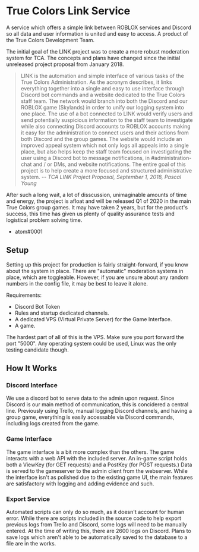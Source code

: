 # True Colors Link Service
A service which offers a simple link between ROBLOX services and Discord so all data and user information is united and easy to access. A product of the True Colors Development Team.

The initial goal of the LINK project was to create a more robust moderation system for TCA. The concepts and plans have changed since the initial unreleased project proposal from January 2018.
>  LINK is the automation and simple interface of various tasks of the True Colors Administration. As the acronym describes, it links everything together into a single and easy to use interface through Discord bot commands and a website dedicated to the True Colors staff team. The network would branch into both the Discord and our ROBLOX game (Skylands) in order to unify our logging system into one place. The use of a bot connected to LINK would verify users and send potentially suspicious information to the staff team to investigate while also connecting Discord accounts to ROBLOX accounts making it easy for the administration to connect users and their actions from both Discord and the group games.
 The website would include an improved appeal system which not only logs all appeals into a single place, but also helps keep the staff team focused on investigating the user using a Discord bot to message notifications, in #administration-chat and / or DMs, and website notifications. The entire goal of this project is to help create a more focused and structured administrative system.
-- *TCA LINK Project Proposal, September 1, 2018, Pascal Young*

After such a long wait, a lot of disscussion, unimaginable amounts of time and energy, the project is afloat and will be released Q1 of 2020 in the main True Colors group games. It may have taken 2 years, but for the product's success, this time has given us plenty of quality assurance tests and logistical problem solving time.

- atom#0001

## Setup
Setting up this project for production is fairly straight-forward, if you know about the system in place. There are "automatic" moderation systems in place, which are toggleable. However, if you are unsure about any random numbers in the config file, it may be best to leave it alone.

 Requirements:
- Discord Bot Token
- Rules and startup dedicated channels.
- A dedicated VPS (Virtual Private Server) for the Game Interface.
- A game.

The hardest part of all of this is the VPS. Make sure you port forward the port "5000". Any operating system could be used, Linux was the only testing candidate though.

## How It Works
### Discord Interface
We use a discord bot to serve data to the admin upon request. Since Discord is our main method of communication, this is concidered a central line. Previously using Trello, manual logging Discord channels, and having a group game, everything is easily accessable via Discord commands, including logs created from the game.

### Game Interface
The game interface is a bit more complex than the others. The game interacts with a web API with the included server. An in-game script holds both a ViewKey (for GET requests) and a PostKey (for POST requests.) Data is served to the gameserver to the admin client from the webserver. While the interface isn't as polished due to the existing game UI, the main features are satisfactory with logging and adding evidence and such.

### Export Service
Automated scripts can only do so much, as it doesn't account for human error. While there are scripts included in the source code to help export previous logs from Trello and Discord, some logs will need to be manually entered. At the time of writing this, there are 2600 logs on Discord. Plans to save logs which aren't able to be automatically saved to the database to a file are in the works.
